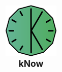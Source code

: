 <h1 align="center">
  <img src="./Assets/logo.svg" width="160" height="160"></img><br>
  kNow
</h1>
